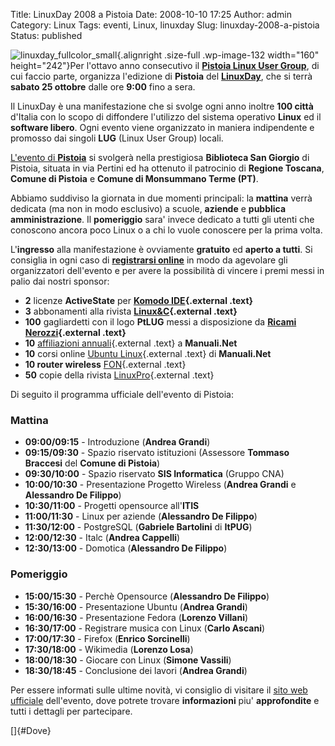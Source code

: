 Title: LinuxDay 2008 a Pistoia
Date: 2008-10-10 17:25
Author: admin
Category: Linux
Tags: eventi, Linux, linuxday
Slug: linuxday-2008-a-pistoia
Status: published

![](http://www.andreagrandi.it/wp-content/uploads/2008/10/linuxday_fullcolor_small.png "linuxday_fullcolor_small"){.alignright
.size-full .wp-image-132 width="160" height="242"}Per l'ottavo anno
consecutivo il [**Pistoia Linux User Group**](http://www.ptlug.org), di
cui faccio parte, organizza l'edizione di **Pistoia** del
[**LinuxDay**](http://www.linuxday.it), che si terrà **sabato 25
ottobre** dalle ore **9:00** fino a sera.

Il LinuxDay è una manifestazione che si svolge ogni anno inoltre **100
città** d'Italia con lo scopo di diffondere l'utilizzo del sistema
operativo **Linux** ed il **software libero**. Ogni evento viene
organizzato in maniera indipendente e promosso dai singoli **LUG**
(Linux User Group) locali.

[L'evento di **Pistoia**](http://www.ptlug.org/wiki/LinuxDay2008) si
svolgerà nella prestigiosa **Biblioteca San Giorgio** di Pistoia,
situata in via Pertini ed ha ottenuto il patrocinio di **Regione
Toscana**, **Comune di Pistoia** e **Comune di Monsummano Terme (PT)**.

Abbiamo suddiviso la giornata in due momenti principali: la **mattina**
verrà dedicata (ma non in modo esclusivo) a scuole, **aziende** e
**pubblica amministrazione**. Il **pomeriggio** sara' invece dedicato a
tutti gli utenti che conoscono ancora poco Linux o a chi lo vuole
conoscere per la prima volta.

L'**ingresso** alla manifestazione è ovviamente **gratuito** ed **aperto
a tutti**. Si consiglia in ogni caso di [**registrarsi
online**](http://www.ptlug.org/index.php?option=com_attend_events&task=view&id=1&Itemid=31)
in modo da agevolare gli organizzatori dell'evento e per avere la
possibilità di vincere i premi messi in palio dai nostri sponsor:

-   **2** licenze **ActiveState** per **[Komodo
    IDE](http://www.activestate.com/Products/komodo_ide/index.mhtml "http://www.activestate.com/Products/komodo_ide/index.mhtml"){.external
    .text}**
-   **3** abbonamenti alla rivista
    **[Linux&C](http://www.oltrelinux.com/ "http://www.oltrelinux.com"){.external
    .text}**
-   **100** gagliardetti con il logo **PtLUG** messi a disposizione da
    **[Ricami
    Nerozzi](http://www.ricaminerozzi.it/ "http://www.ricaminerozzi.it"){.external
    .text}**
-   **10** [affiliazioni
    annuali](http://www.manuali.net/affiliati.asp "http://www.manuali.net/affiliati.asp"){.external
    .text} a **Manuali.Net**
-   **10** corsi online [Ubuntu
    Linux](http://www.manuali.net/corsionline/intro_corso_new.asp?ID=674 "http://www.manuali.net/corsionline/intro_corso_new.asp?ID=674"){.external
    .text} di **Manuali.Net**
-   **10 router wireless**
    [FON](http://www.fon.com/ "http://www.fon.com"){.external .text}
-   **50** copie della rivista
    [LinuxPro](http://www.sprea.it/scheda.php?id_riv=42 "http://www.sprea.it/scheda.php?id_riv=42"){.external
    .text}

Di seguito il programma ufficiale dell'evento di Pistoia:

### Mattina

-   **09:00/09:15** - Introduzione (**Andrea Grandi**)
-   **09:15/09:30** - Spazio riservato istituzioni (Assessore **Tommaso
    Braccesi** del **Comune di Pistoia**)
-   **09:30/10:00** - Spazio riservato **SIS Informatica** (Gruppo CNA)
-   **10:00/10:30** - Presentazione Progetto Wireless (**Andrea Grandi**
    e **Alessandro De Filippo**)
-   **10:30/11:00** - Progetti opensource all'**ITIS**
-   **11:00/11:30** - Linux per aziende (**Alessandro De Filippo**)
-   **11:30/12:00** - PostgreSQL (**Gabriele Bartolini** di **ItPUG**)
-   **12:00/12:30** - Italc (**Andrea Cappelli**)
-   **12:30/13:00** - Domotica (**Alessandro De Filippo**)

### Pomeriggio

-   **15:00/15:30** - Perchè Opensource (**Alessandro De Filippo**)
-   **15:30/16:00** - Presentazione Ubuntu (**Andrea Grandi**)
-   **16:00/16:30** - Presentazione Fedora (**Lorenzo Villani**)
-   **16:30/17:00** - Registrare musica con Linux (**Carlo Ascani**)
-   **17:00/17:30** - Firefox (**Enrico Sorcinelli**)
-   **17:30/18:00** - Wikimedia (**Lorenzo Losa**)
-   **18:00/18:30** - Giocare con Linux (**Simone Vassili**)
-   **18:30/18:45** - Conclusione dei lavori (**Andrea Grandi**)

Per essere informati sulle ultime novità, vi consiglio di visitare il
[sito web ufficiale](http://www.ptlug.org/wiki/LinuxDay2008)
dell'evento, dove potrete trovare **informazioni** piu' **approfondite**
e tutti i dettagli per partecipare.

[]{#Dove}
